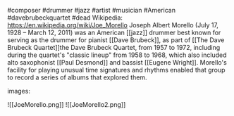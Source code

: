 #composer #drummer  #jazz #artist #musician #American #davebrubeckquartet #dead 
Wikipedia: https://en.wikipedia.org/wiki/Joe_Morello
Joseph Albert Morello (July 17, 1928 – March 12, 2011) was an American [[jazz]] drummer best known for serving as the drummer for pianist [[Dave Brubeck]], as part of [[The Dave Brubeck Quartet]]the Dave Brubeck Quartet, from 1957 to 1972, including during the quartet's "classic lineup" from 1958 to 1968, which also included alto saxophonist [[Paul Desmond]] and bassist [[Eugene Wright]]. Morello's facility for playing unusual time signatures and rhythms enabled that group to record a series of albums that explored them.

images:

![[JoeMorello.png]]
![[JoeMorello2.png]]